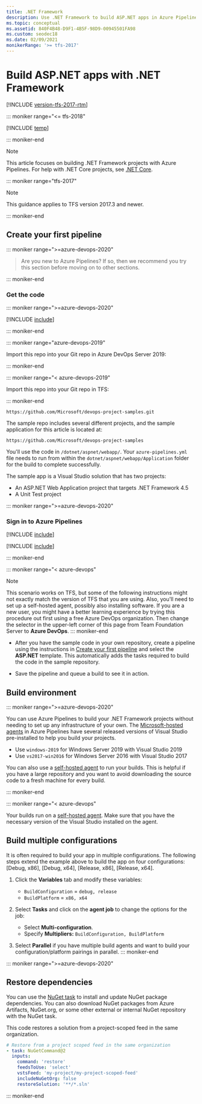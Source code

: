 ```yaml
---
title: .NET Framework
description: Use .NET Framework to build ASP.NET apps in Azure Pipelines
ms.topic: conceptual
ms.assetid: 840F4B48-D9F1-4B5F-98D9-00945501FA98
ms.custom: seodec18
ms.date: 02/09/2021
monikerRange: '>= tfs-2017'
---
```


# Build ASP.NET apps with .NET Framework

[!INCLUDE [version-tfs-2017-rtm](../../includes/version-tfs-2017-rtm.md)]

::: moniker range="<= tfs-2018"

[!INCLUDE [temp](../../includes/concept-rename-note.md)]

::: moniker-end

> [!NOTE]
>
> This article focuses on building .NET Framework projects with Azure Pipelines. For help with .NET Core projects, see [.NET Core](../../ecosystems/dotnet-core.md).


::: moniker range="tfs-2017"

> [!NOTE]
> 
> This guidance applies to TFS version 2017.3 and newer.

::: moniker-end

## Create your first pipeline

::: moniker range=">=azure-devops-2020"

> Are you new to Azure Pipelines? If so, then we recommend you try this section before moving on to other sections.

::: moniker-end

### Get the code

::: moniker range=">=azure-devops-2020"

[!INCLUDE [include](../../ecosystems/includes/get-code-before-sample-repo.md)]

::: moniker-end

::: moniker range="azure-devops-2019"

Import this repo into your Git repo in Azure DevOps Server 2019:

::: moniker-end

::: moniker range="< azure-devops-2019"

Import this repo into your Git repo in TFS:

::: moniker-end

```
https://github.com/Microsoft/devops-project-samples.git
```

The sample repo includes several different projects, and the sample application for this article is located at:

```
https://github.com/Microsoft/devops-project-samples
```

You'll use the code in `/dotnet/aspnet/webapp/`. Your `azure-pipelines.yml` file needs to run from within the `dotnet/aspnet/webapp/Application` folder for the build to complete successfully.   

The sample app is a Visual Studio solution that has two projects: 
* An ASP.NET Web Application project that targets .NET Framework 4.5
* A Unit Test project

::: moniker range=">=azure-devops-2020"

### Sign in to Azure Pipelines

[!INCLUDE [include](../../ecosystems/includes/sign-in-azure-pipelines.md)]

[!INCLUDE [include](../../ecosystems/includes/create-project.md)]

::: moniker-end


::: moniker range="< azure-devops"
> [!NOTE]
> This scenario works on TFS, but some of the following instructions might not exactly match the version of TFS that you are using. Also, you'll need to set up a self-hosted agent, possibly also installing software. If you are a new user, you might have a better learning experience by trying this procedure out first using a free Azure DevOps organization. Then change the selector in the upper-left corner of this page from Team Foundation Server to **Azure DevOps**.
::: moniker-end

* After you have the sample code in your own repository, create a pipeline using the instructions in [Create your first pipeline](../../create-first-pipeline.md) and select the **ASP.NET** template. This automatically adds the tasks required to build the code in the sample repository.

* Save the pipeline and queue a build to see it in action.

## Build environment

::: moniker range=">=azure-devops-2020"

You can use Azure Pipelines to build your .NET Framework projects without needing to set up any infrastructure of your own. The [Microsoft-hosted agents](../../agents/hosted.md) in Azure Pipelines have several released versions of Visual Studio pre-installed to help you build your projects.
* Use `windows-2019` for Windows Server 2019 with Visual Studio 2019
* Use `vs2017-win2016` for Windows Server 2016 with Visual Studio 2017

You can also use a [self-hosted agent](../../agents/agents.md#install) to run your builds. This is helpful if you have a large repository and you want to avoid downloading the source code to a fresh machine for every build.

::: moniker-end

::: moniker range="< azure-devops"

Your builds run on a [self-hosted agent](../../agents/agents.md#install).
Make sure that you have the necessary version of the Visual Studio installed on the agent.

## Build multiple configurations

It is often required to build your app in multiple configurations. The following steps extend the example above to build the app on four configurations: [Debug, x86], [Debug, x64], [Release, x86], [Release, x64].

1. Click the **Variables** tab and modify these variables:

   * `BuildConfiguration` = `debug, release`
   * `BuildPlatform` = `x86, x64`

2. Select **Tasks** and click on the **agent job** to change the options for the job:

   * Select **Multi-configuration**.
   * Specify **Multipliers:** `BuildConfiguration, BuildPlatform`

3. Select **Parallel** if you have multiple build agents and want to build your configuration/platform pairings in parallel.
::: moniker-end

::: moniker range=">=azure-devops-2020"

## Restore dependencies

You can use the [NuGet task](../../tasks/package/nuget.md) to install and update NuGet package dependencies. 
You can also download NuGet packages from Azure Artifacts, NuGet.org, or some other external or internal NuGet repository with the NuGet task. 

This code restores a solution from a project-scoped feed in the same organization. 

```yaml
# Restore from a project scoped feed in the same organization
- task: NuGetCommand@2
  inputs:
    command: 'restore'
    feedsToUse: 'select'
    vstsFeed: 'my-project/my-project-scoped-feed'
    includeNuGetOrg: false
    restoreSolution: '**/*.sln'
```

::: moniker-end
